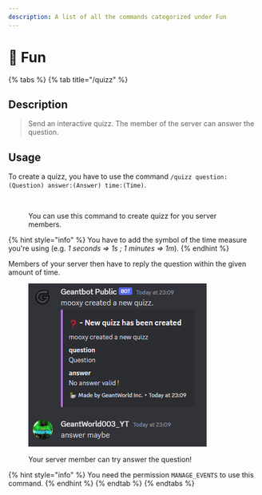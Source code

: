 ```yaml
---
description: A list of all the commands categorized under Fun
---
```


# 🥳 Fun

{% tabs %}
{% tab title="/quizz" %}
## Description

> Send an interactive quizz. The member of the server can answer the question.

## Usage

To create a quizz, you have to use the command `/quizz question:(Question) answer:(Answer) time:(Time)`.

<figure><img src="../.gitbook/assets/Capture d&#x27;écran 2023-08-10 230524.png" alt=""><figcaption><p>You can use this command to create quizz for you server members.</p></figcaption></figure>

{% hint style="info" %}
You have to add the symbol of the time measure you're using (e.g. _1 seconds => 1s ; 1 minutes => 1m_).
{% endhint %}

Members of your server then have to reply the question within the given amount of time.

<figure><img src="../.gitbook/assets/image (2).png" alt=""><figcaption><p>Your server member can try answer the question!</p></figcaption></figure>

{% hint style="info" %}
You need the permission `MANAGE_EVENTS` to use this command.
{% endhint %}
{% endtab %}
{% endtabs %}

